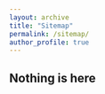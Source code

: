 ```yaml
---
layout: archive
title: "Sitemap"
permalink: /sitemap/
author_profile: true
---
```

 ## Nothing is here
